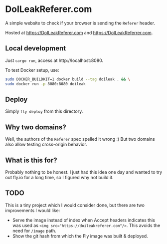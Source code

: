 # DoILeakReferer.com

A simple website to check if your browser is sending the `Referer` header.

Hosted at https://DoILeakReferer.com and https://DoILeakReferrer.com.

## Local development

Just `cargo run`, access at http://localhost:8080.

To test Docker setup, use:
```bash
sudo DOCKER_BUILDKIT=1 docker build --tag doileak . && \
sudo docker run -p 8080:8080 doileak
```

## Deploy

Simply `fly deploy` from this directory.

## Why two domains?

Well, the authors of the `Referer` spec spelled it wrong :) But two domains also allow testing cross-origin behavior.

## What is this for?

Probably nothing to be honest. I just had this idea one day and wanted to try out fly.io for a long time, so I figured why not build it.

## TODO

This is a tiny project which I would consider done, but there are two improvements I would like:

- Serve the image instead of index when Accept headers indicates this was used as `<img src="https://doileakreferer.com"/>`. This avoids the need for `/image` path.
- Show the git hash from which the Fly image was built & deployed.